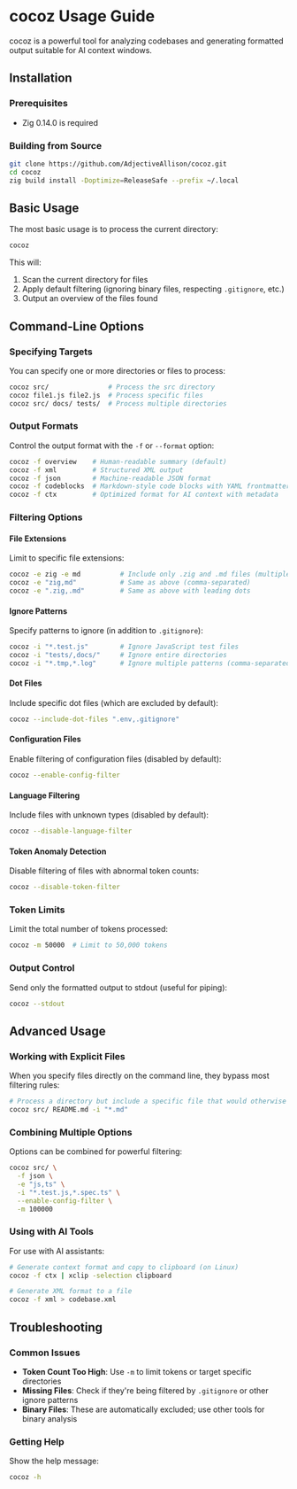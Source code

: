 # cocoz Usage Guide

cocoz is a powerful tool for analyzing codebases and generating formatted output suitable for AI context windows.

## Installation

### Prerequisites

- Zig 0.14.0 is required

### Building from Source

```bash
git clone https://github.com/AdjectiveAllison/cocoz.git
cd cocoz
zig build install -Doptimize=ReleaseSafe --prefix ~/.local
```

## Basic Usage

The most basic usage is to process the current directory:

```bash
cocoz
```

This will:
1. Scan the current directory for files
2. Apply default filtering (ignoring binary files, respecting `.gitignore`, etc.)
3. Output an overview of the files found

## Command-Line Options

### Specifying Targets

You can specify one or more directories or files to process:

```bash
cocoz src/               # Process the src directory
cocoz file1.js file2.js  # Process specific files
cocoz src/ docs/ tests/  # Process multiple directories
```

### Output Formats

Control the output format with the `-f` or `--format` option:

```bash
cocoz -f overview    # Human-readable summary (default)
cocoz -f xml         # Structured XML output
cocoz -f json        # Machine-readable JSON format
cocoz -f codeblocks  # Markdown-style code blocks with YAML frontmatter
cocoz -f ctx         # Optimized format for AI context with metadata
```

### Filtering Options

#### File Extensions

Limit to specific file extensions:

```bash
cocoz -e zig -e md          # Include only .zig and .md files (multiple flags)
cocoz -e "zig,md"           # Same as above (comma-separated)
cocoz -e ".zig,.md"         # Same as above with leading dots
```

#### Ignore Patterns

Specify patterns to ignore (in addition to `.gitignore`):

```bash
cocoz -i "*.test.js"        # Ignore JavaScript test files
cocoz -i "tests/,docs/"     # Ignore entire directories
cocoz -i "*.tmp,*.log"      # Ignore multiple patterns (comma-separated)
```

#### Dot Files

Include specific dot files (which are excluded by default):

```bash
cocoz --include-dot-files ".env,.gitignore"
```

#### Configuration Files

Enable filtering of configuration files (disabled by default):

```bash
cocoz --enable-config-filter
```

#### Language Filtering

Include files with unknown types (disabled by default):

```bash
cocoz --disable-language-filter
```

#### Token Anomaly Detection

Disable filtering of files with abnormal token counts:

```bash
cocoz --disable-token-filter
```

### Token Limits

Limit the total number of tokens processed:

```bash
cocoz -m 50000  # Limit to 50,000 tokens
```

### Output Control

Send only the formatted output to stdout (useful for piping):

```bash
cocoz --stdout
```

## Advanced Usage

### Working with Explicit Files

When you specify files directly on the command line, they bypass most filtering rules:

```bash
# Process a directory but include a specific file that would otherwise be ignored
cocoz src/ README.md -i "*.md"
```

### Combining Multiple Options

Options can be combined for powerful filtering:

```bash
cocoz src/ \
  -f json \
  -e "js,ts" \
  -i "*.test.js,*.spec.ts" \
  --enable-config-filter \
  -m 100000
```

### Using with AI Tools

For use with AI assistants:

```bash
# Generate context format and copy to clipboard (on Linux)
cocoz -f ctx | xclip -selection clipboard

# Generate XML format to a file
cocoz -f xml > codebase.xml
```

## Troubleshooting

### Common Issues

- **Token Count Too High**: Use `-m` to limit tokens or target specific directories
- **Missing Files**: Check if they're being filtered by `.gitignore` or other ignore patterns
- **Binary Files**: These are automatically excluded; use other tools for binary analysis

### Getting Help

Show the help message:

```bash
cocoz -h
```